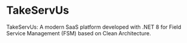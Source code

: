 # TakeServUs
TakeServUs: A modern SaaS platform developed with .NET 8 for Field Service Management (FSM) based on Clean Architecture.

